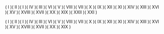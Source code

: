 ( I )( II )( I )( IV )( III )( VI )( V )( VIII )( VII )( X )( IX )( XII )( XI )( XIV )( XIII )( XVI )( XV )( XVIII )( XVII )( XX )( XIX )( XXII )( XXI )

( I )( II )( I )( IV )( III )( VI )( V )( VIII )( VII )( X )( IX )( XII )( XI )( XIV )( XIII )( XVI )( XV )( XVIII )( XVII )( XX )( XIX )